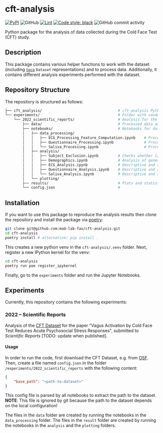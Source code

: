 # cft-analysis

[![PyPI](https://img.shields.io/pypi/v/cft-analysis)](https://pypi.org/project/cft-analysis/)
![GitHub](https://img.shields.io/github/license/mad-lab-fau/cft-analysis)
[![Lint](https://github.com/mad-lab-fau/cft-analysis/actions/workflows/lint.yml/badge.svg)](https://github.com/mad-lab-fau/cft-analysis/actions/workflows/lint.yml)
[![Code style: black](https://img.shields.io/badge/code%20style-black-000000.svg)](https://github.com/psf/black)
![GitHub commit activity](https://img.shields.io/github/commit-activity/m/mad-lab-fau/cft-analysis)

Python package for the analysis of data collected during the Cold Face Test (CFT) study.

## Description

This package contains various helper functions to work with the dataset (including [`tpcp`](https://github.com/mad-lab-fau/tpcp) `Dataset` representations) and to process data. Additionally, it contains different analysis experiments performed with the dataset.

## Repository Structure
The repository is structured as follows:

```bash
├── cft_analysis/                                   # cft-analysis Python package
└── experiments/                                    # Folder with conducted analysis experiments; each experiment has its own subfolder
    └── 2022_scientific_reports/                    # Analysis for the 2022 Scientific Reports Paper (see below)
        ├── data/                                   # Processed data and extracted parameters
        ├── notebooks/                              # Notebooks for data processing, analysis and plotting
        │   ├── data_processing/            
        │   │   ├── ECG_Processing_Feature_Computation.ipynb    # Processing and feature extraction from ECG data
        │   │   ├── Questionnaire_Processing.ipynb              # Processing of questionnaire data
        │   │   └── Saliva_Processing.ipynb                     # Processing of saliva data
        │   ├── analysis/                   
        │   │   ├── Subject_Exclusion.ipynb         # Checks whether (and which) subjects need to be excluded from further analysis
        │   │   ├── Demographics.ipynb              # Analysis of general information of study population: Age, Gender, BMI, ...
        │   │   ├── ECG_Analysis.ipynb              # Descriptive and statistical analysis of ECG data
        │   │   ├── Questionnaire_Analysis.ipynb    # Descriptive and statistical analysis of questionnaire data
        │   │   └── Saliva_Analysis.ipynb           # Descriptive and statistical analysis of saliva data
        │   └── plotting/
        ├── results/                                # Plots and statistical results exported by the notebooks in the "analysis" and "plotting" folders
        └── config.json                             # 

```

## Installation
If you want to use this package to reproduce the analysis results then clone the repository and install the 
package via [poetry](https://python-poetry.org):
```bash
git clone git@github.com:mad-lab-fau/cft-analysis.git
cd cft-analysis
poetry install # alternative: pip install .
```
This creates a new python venv in the `cft-analysis/.venv` folder. Next, register a new IPython kernel for the venv:
```bash
cd cft-analysis
poetry run poe register_ipykernel
```

Finally, go to the `experiments` folder and run the Jupyter Notebooks. 

## Experiments
Currently, this repository contains the following experiments:

### 2022 – Scientific Reports
Analysis of the [CFT Dataset](https://osf.io/8fb6n/) for the paper "Vagus Activation by Cold Face Test Reduces Acute Psychosocial Stress Responses", submitted to *Scientific Reports* [TODO: update when published].

#### Usage
In order to run the code, first download the CFT Dataset, e.g. from [OSF](https://osf.io/8fb6n/). Then, create a file named `config.json` in the folder `/experiments/2022_scientific_reports` with the following content:
```json
{
    "base_path": "<path-to-dataset>"
}
```
This config file is parsed by all notebooks to extract the path to the dataset.   
**NOTE**: This file is ignored by git because the path to the dataset depends on the local configuration!

The files in the `data` folder are created by running the notebooks in the `data_processing` folder. The files in the `result` folder are created by running the notebooks in the `analysis` and the `plotting` folders.




